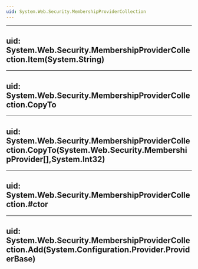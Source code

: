 ```yaml
---
uid: System.Web.Security.MembershipProviderCollection
---
```


---
uid: System.Web.Security.MembershipProviderCollection.Item(System.String)
---

---
uid: System.Web.Security.MembershipProviderCollection.CopyTo
---

---
uid: System.Web.Security.MembershipProviderCollection.CopyTo(System.Web.Security.MembershipProvider[],System.Int32)
---

---
uid: System.Web.Security.MembershipProviderCollection.#ctor
---

---
uid: System.Web.Security.MembershipProviderCollection.Add(System.Configuration.Provider.ProviderBase)
---

